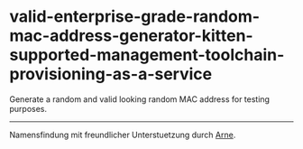 # valid-enterprise-grade-random-mac-address-generator-kitten-supported-management-toolchain-provisioning-as-a-service

Generate a random and valid looking random MAC address for testing purposes.

***
Namensfindung mit freundlicher Unterstuetzung durch [Arne](https://github.com/asmaps).
